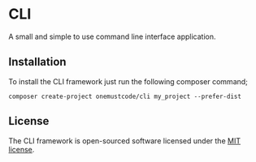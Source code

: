 # CLI
A small and simple to use command line interface application.

## Installation
To install the CLI framework just run the following composer command;

```
composer create-project onemustcode/cli my_project --prefer-dist
```

## License
The CLI framework is open-sourced software licensed under the [MIT license](https://opensource.org/licenses/MIT).